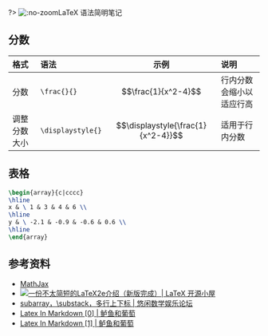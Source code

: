 <script src='https://cdnjs.cloudflare.com/ajax/libs/mathjax/2.7.5/MathJax.js?config=TeX-MML-AM_CHTML' async></script>

?> ![](https://notes.abelsu7.top/_media/tex.svg ':no-zoom')LaTeX 语法简明笔记

## 分数

| 格式 | 语法 | 示例 | 说明 |
| :-- | :-- | :-: | :-- |
| 分数 | `\frac{}{}` | $$\frac{1}{x^2-4}$$ | 行内分数会缩小以适应行高 |
| 调整分数大小 | `\displaystyle{}` | $$\displaystyle{\frac{1}{x^2-4}}$$ | 适用于行内分数 |

## 表格

```latex
\begin{array}{c|cccc}
\hline
x & \ 1 & 3 & 4 & 6 \\
\hline
y & \ -2.1 & -0.9 & -0.6 & 0.6 \\
\hline
\end{array}
```

## 参考资料

* [MathJax](https://www.mathjax.org)
* [![](https://notes.abelsu7.top/_media/star.svg)一份不太简短的LaTeX2e介绍（新版完成）| LaTeX 开源小屋](http://www.latexstudio.net/archives/6058.html)
* [subarray，\substack，多行上下标 | 悠闲数学娱乐论坛](http://kuing.orzweb.net/viewthread.php?tid=2212)
* [Latex In Markdown [0] | 鲈鱼和葡萄](https://savioyo.github.io/2016/12/30/LatexInMD0/)
* [Latex In Markdown [1] | 鲈鱼和葡萄](https://savioyo.github.io/2016/12/30/LatexInMD1/)